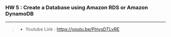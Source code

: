 ### HW 5 : Create a Database using Amazon RDS or Amazon DynamoDB

---

> * Youtube Link : https://youtu.be/PlnvsDTLvRE
